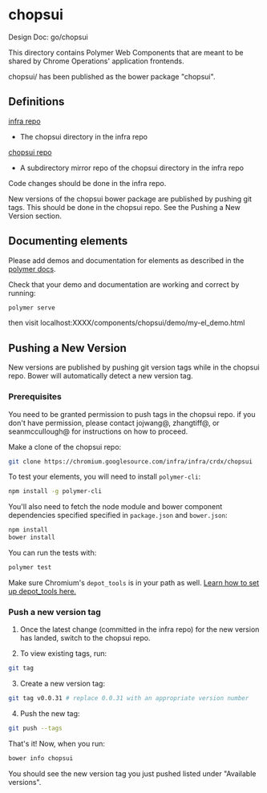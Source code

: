 # chopsui

Design Doc: go/chopsui

This directory contains Polymer Web Components that are meant to be shared by
Chrome Operations' application frontends.

chopsui/ has been published as the bower package "chopsui".

## Definitions

[infra repo](https://chromium.googlesource.com/infra/infra/+/master/crdx/chopsui/)

-   The chopsui directory in the infra repo

[chopsui repo](https://chromium.googlesource.com/infra/infra/crdx/chopsui.git)

-   A subdirectory mirror repo of the chopsui directory in the infra repo

Code changes should be done in the infra repo.

New versions of the chopsui bower package are published by pushing git tags.
This should be done in the chopsui repo. See the Pushing a New Version section.

## Documenting elements

Please add demos and documentation for elements as described in the
[polymer docs](https://www.polymer-project.org/2.0/docs/tools/documentation#document-an-element).

Check that your demo and documentation are working and correct by running:

```sh
polymer serve
```

then visit localhost:XXXX/components/chopsui/demo/my-el_demo.html

## Pushing a New Version

New versions are published by pushing git version tags while in the chopsui
repo. Bower will automatically detect a new version tag.

### Prerequisites

You need to be granted permission to push tags in the chopsui repo. if you don't
have permission, please contact jojwang@, zhangtiff@, or seanmccullough@ for
instructions on how to proceed.

Make a clone of the chopsui repo:

```sh
git clone https://chromium.googlesource.com/infra/infra/crdx/chopsui
```

To test your elements, you will need to install `polymer-cli`:

```sh
npm install -g polymer-cli
```

You'll also need to fetch the node module and bower component dependencies
specified specified in `package.json` and `bower.json`:

```sh
npm install
bower install
```

You can run the tests with:

```sh
polymer test
```

Make sure Chromium's `depot_tools` is in your path as well.
[Learn how to set up depot_tools here.](http://commondatastorage.googleapis.com/chrome-infra-docs/flat/depot_tools/docs/html/depot_tools_tutorial.html#_setting_up)

### Push a new version tag

 1. Once the latest change (committed in the infra repo) for the new version
    has landed, switch to the chopsui repo.

 2. To view existing tags, run:

```sh
git tag
```

3. Create a new version tag:

```sh
git tag v0.0.31 # replace 0.0.31 with an appropriate version number
```

4. Push the new tag:

```sh
git push --tags
```

That's it! Now, when you run:

```sh
bower info chopsui
```

You should see the new version tag you just pushed listed under "Available
versions".
